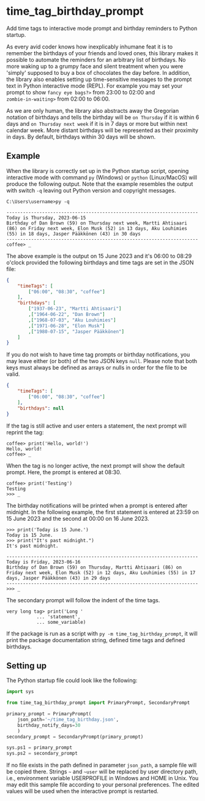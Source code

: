 time_tag_birthday_prompt
========================
Add time tags to interactive mode prompt and birthday reminders to
Python startup.

As every avid coder knows how inexplicably inhumane feat it is to
remember the birthdays of your friends and loved ones, this library
makes it possible to automate the reminders for an arbitrary list of
birthdays. No more waking up to a grumpy face and silent treatment when
you were 'simply' supposed to buy a box of chocolates the day before. In
addition, the library also enables setting up time-sensitive messages to
the prompt text in Python interactive mode (REPL). For example you may
set your prompt to show ``fancy eye bags?>`` from 23:00 to 02:00 and
``zombie‑in‑waiting>`` from 02:00 to 06:00.

As we are only human, the library also abstracts away the Gregorian
notation of birthdays and tells the birthday will be ``on Thursday``
if it is within 6 days and ``on Thursday next week`` if it is in 7
days or more but within next calendar week. More distant birthdays will
be represented as their proximity in days. By default, birthdays within
30 days will be shown.

Example
-------
When the library is correctly set up in the Python startup script,
opening interactive mode with command `py` (Windows) or `python`
(Linux/MacOS) will produce the following output. Note that the example
resembles the output with switch `-q` leaving out Python version and
copyright messages.

```
C:\Users\username>py -q

----------------------------------------------------------------------
Today is Thursday, 2023-06-15
Birthday of Dan Brown (59) on Thursday next week, Martti Ahtisaari
(86) on Friday next week, Elon Musk (52) in 13 days, Aku Louhimies
(55) in 18 days, Jasper Pääkkönen (43) in 30 days
----------------------------------------------------------------------
coffee> _
```

The above example is the output on 15 June 2023 and it's 06:00 to 08:29
o'clock provided the following birthdays and time tags are set in the
JSON file:

```json
{
    "timeTags": [
        ["06:00", "08:30", "coffee"]
    ],
    "birthdays": [
        ["1937-06-23", "Martti Ahtisaari"]
        ,["1964-06-22", "Dan Brown"]
        ,["1968-07-03", "Aku Louhimies"]
        ,["1971-06-28", "Elon Musk"]
        ,["1980-07-15", "Jasper Pääkkönen"]
    ]
}
```

If you do not wish to have time tag prompts or birthday notifications,
you may leave either (or both) of the two JSON keys `null`. Please note
that both keys must always be defined as arrays or nulls in order for
the file to be valid.

```json
{
    "timeTags": [
        ["06:00", "08:30", "coffee"]
    ],
    "birthdays": null
}
```

If the tag is still active and user enters a statement, the next prompt
will reprint the tag:

```
coffee> print('Hello, world!')
Hello, world!
coffee> _
```

When the tag is no longer active, the next prompt will show the default
prompt. Here, the prompt is entered at 08:30.

```
coffee> print('Testing')
Testing
>>> _
```

The birthday notifications will be printed when a prompt is entered
after midnight. In the following example, the first statement is entered
at 23:59 on 15 June 2023 and the second at 00:00 on 16 June 2023.

```
>>> print('Today is 15 June.')
Today is 15 June.
>>> print("It's past midnight.")
It's past midnight.

----------------------------------------------------------------------
Today is Friday, 2023-06-16
Birthday of Dan Brown (59) on Thursday, Martti Ahtisaari (86) on
Friday next week, Elon Musk (52) in 12 days, Aku Louhimies (55) in 17
days, Jasper Pääkkönen (43) in 29 days
----------------------------------------------------------------------
>>> _
```

The secondary prompt will follow the indent of the time tags.

```
very long tag> print('Long '
           ... 'statement',
           ... some_variable)
```

If the package is run as a script with
``py -m time_tag_birthday_prompt``, it will print the package
documentation string, defined time tags and defined birthdays.

Setting up
----------
The Python startup file could look like the following:

```python
import sys

from time_tag_birthday_prompt import PrimaryPrompt, SecondaryPrompt

primary_prompt = PrimaryPrompt(
    json_path='~/time_tag_birthday.json',
    birthday_notify_days=30
    )
secondary_prompt = SecondaryPrompt(primary_prompt)

sys.ps1 = primary_prompt
sys.ps2 = secondary_prompt
```

If no file exists in the path defined in parameter `json_path`, a sample
file will be copied there. Strings `~` and `~user` will be replaced by
user directory path, i.e., environment variable USERPROFILE in Windows
and HOME in Unix. You may edit this sample file according to your
personal preferences. The edited values will be used when the
interactive prompt is restarted.

